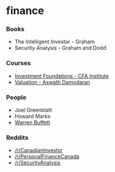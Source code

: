 # finance

### Books

- The Intelligent Investor - Graham
- Security Analysis - Graham and Dodd

### Courses

- [Investment Foundations - CFA Institute](https://www.cfainstitute.org/en/programs/investment-foundations)
- [Valuation - Aswath Damodaran](http://people.stern.nyu.edu/adamodar/New_Home_Page/webcastvalonline.htm)

### People

- Joel Greenblatt
- Howard Marks
- [Warren Buffett](https://www.berkshirehathaway.com/letters/letters.html)

### Reddits

- [/r/CanadianInvestor](https://www.reddit.com/r/CanadianInvestor)
- [/r/PersonalFinanceCanada](https://www.reddit.com/r/PersonalFinanceCanada)
- [/r/SecurityAnalysis](https://www.reddit.com/r/SecurityAnalysis/)


